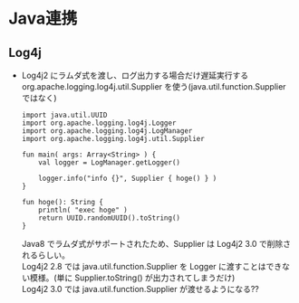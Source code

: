 # Java連携

## Log4j

* Log4j2 にラムダ式を渡し、ログ出力する場合だけ遅延実行する  
org.apache.logging.log4j.util.Supplier を使う(java.util.function.Supplier ではなく)  
  ```
  import java.util.UUID
  import org.apache.logging.log4j.Logger
  import org.apache.logging.log4j.LogManager
  import org.apache.logging.log4j.util.Supplier
  
  fun main( args: Array<String> ) {
      val logger = LogManager.getLogger()
  
      logger.info("info {}", Supplier { hoge() } )
  }
  
  fun hoge(): String {
      println( "exec hoge" )
      return UUID.randomUUID().toString()
  }
  ```
  Java8 でラムダ式がサポートされたため、Supplier は Log4j2 3.0 で削除されるらしい。  
  Log4j2 2.8 では java.util.function.Supplier を Logger に渡すことはできない模様。(単に Supplier.toString() が出力されてしまうだけ)  
  Log4j2 3.0 では java.util.function.Supplier が渡せるようになる??  
